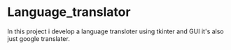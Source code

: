 # Language_translator
In this project i develop a language transloter using tkinter and GUI it's also just google translater.
